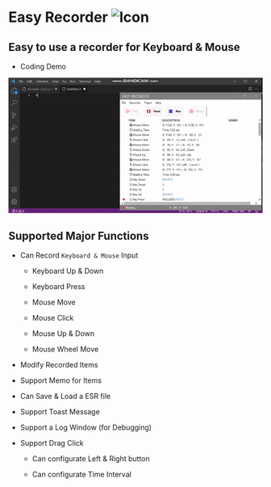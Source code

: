 # Easy Recorder ![Icon](./Doc/icons8-record-64.ico)

## Easy to use a recorder for Keyboard & Mouse

 - Coding Demo

![Image of Demo](./Doc/EasyRecorderDemoCoding.gif)

## Supported Major Functions

 - Can Record `Keyboard & Mouse` Input

    - Keyboard Up & Down

    - Keyboard Press

    - Mouse Move

    - Mouse Click

    - Mouse Up & Down

    - Mouse Wheel Move

  - Modify Recorded Items

  - Support Memo for Items

  - Can Save & Load a ESR file

  - Support Toast Message

  - Support a Log Window (for Debugging)

  - Support Drag Click

    - Can configurate Left & Right button

    - Can configurate Time Interval

